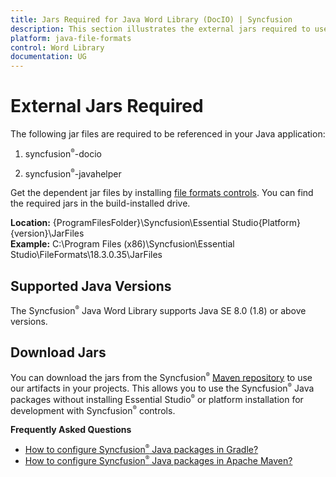 ```yaml
---
title: Jars Required for Java Word Library (DocIO) | Syncfusion
description: This section illustrates the external jars required to use the Syncfusion Java Word Library (DocIO) in a Java application
platform: java-file-formats
control: Word Library
documentation: UG
---
```


# External Jars Required

The following jar files are required to be referenced in your Java application:

1. syncfusion<sup style="font-size:70%">&reg;</sup>-docio

2. syncfusion<sup style="font-size:70%">&reg;</sup>-javahelper

Get the dependent jar files by installing [file formats controls](https://www.syncfusion.com/sales/products/fileformats?utm_source=ug&utm_medium=listing&utm_campaign=java-word-library#). You can find the required jars in the build-installed drive.

**Location:** {ProgramFilesFolder}\Syncfusion\Essential Studio\{Platform}\{version}\JarFiles  
**Example:** C:\Program Files (x86)\Syncfusion\Essential Studio\FileFormats\18.3.0.35\JarFiles

## Supported Java Versions

						  

The Syncfusion<sup style="font-size:70%">&reg;</sup> Java Word Library supports Java SE 8.0 (1.8) or above versions.

## Download Jars

You can download the jars from the Syncfusion<sup style="font-size:70%">&reg;</sup> [Maven repository](https://jars.syncfusion.com/) to use our artifacts in your projects. This allows you to use the Syncfusion<sup style="font-size:70%">&reg;</sup> Java packages without installing Essential Studio<sup style="font-size:70%">&reg;</sup> or platform installation for development with Syncfusion<sup style="font-size:70%">&reg;</sup> controls.

**Frequently Asked Questions**

* [How to configure Syncfusion<sup style="font-size:70%">&reg;</sup> Java packages in Gradle?](https://help.syncfusion.com/document-processing/word/word-library/java/installation/configure-to-download-syncfusion-java-packages-from-gradle)
* [How to configure Syncfusion<sup style="font-size:70%">&reg;</sup> Java packages in Apache Maven?](https://help.syncfusion.com/document-processing/word/word-library/java/installation/configure-to-download-syncfusion-java-packages-from-apache-maven)
